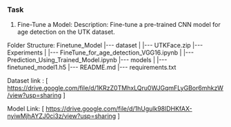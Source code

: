 ### Task

1. Fine-Tune a Model: Description: Fine-tune a pre-trained CNN model for age detection on the UTK dataset. 

Folder Structure:
Finetune_Model
|--- dataset
|     |--- UTKFace.zip
|--- Experiments
|     |--- FineTune_for_age_detection_VGG16.ipynb
|     |--- Prediction_Using_Trained_Model.ipynb
|--- models
|     |--- finetuned_model1.h5
|--- README.md
|--- requirements.txt

Dataset link : [ https://drive.google.com/file/d/1KRzZ0TMhxLQru0WJGqmFLyGBor6mhkzW/view?usp=sharing ]

Model Link: [ https://drive.google.com/file/d/1hUgulk98lDHKfAX-nyiwMjhAYZJ0ci3z/view?usp=sharing ]
